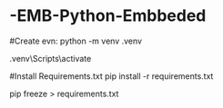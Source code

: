 # -EMB-Python-Embbeded

#Create evn:
python -m venv .venv

.venv\Scripts\activate

#Install Requirements.txt
pip install -r requirements.txt

pip freeze > requirements.txt


